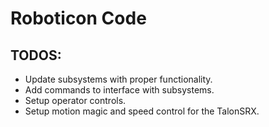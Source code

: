 # Roboticon Code

## TODOS:
* Update subsystems with proper functionality.
* Add commands to interface with subsystems.
* Setup operator controls.
* Setup motion magic and speed control for the TalonSRX.